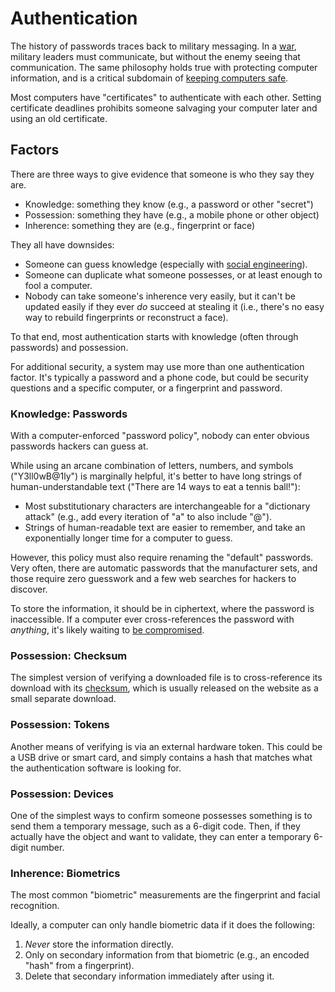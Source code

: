 
# Authentication

The history of passwords traces back to military messaging. In a [war](people-conflicts-war.md), military leaders must communicate, but without the enemy seeing that communication. The same philosophy holds true with protecting computer information, and is a critical subdomain of [keeping computers safe](computers-cysec.md).

Most computers have "certificates" to authenticate with each other. Setting certificate deadlines prohibits someone salvaging your computer later and using an old certificate.

## Factors

There are three ways to give evidence that someone is who they say they are.

- Knowledge: something they know (e.g., a password or other "secret")
- Possession: something they have (e.g., a mobile phone or other object)
- Inherence: something they are (e.g., fingerprint or face)

They all have downsides:

- Someone can guess knowledge (especially with [social engineering](social-engineering.md)).
- Someone can duplicate what someone possesses, or at least enough to fool a computer.
- Nobody can take someone's inherence very easily, but it can't be updated easily if they ever *do* succeed at stealing it (i.e., there's no easy way to rebuild fingerprints or reconstruct a face).

To that end, most authentication starts with knowledge (often through passwords) and possession.

For additional security, a system may use more than one authentication factor. It's typically a password and a phone code, but could be security questions and a specific computer, or a fingerprint and password.

### Knowledge: Passwords

With a computer-enforced "password policy", nobody can enter obvious passwords hackers can guess at.

While using an arcane combination of letters, numbers, and symbols ("Y3ll0wB@1ly") is marginally helpful, it's better to have long strings of human-understandable text ("There are 14 ways to eat a tennis ball!"):

- Most substitutionary characters are interchangeable for a "dictionary attack" (e.g., add every iteration of "a" to also include "@").
- Strings of human-readable text are easier to remember, and take an exponentially longer time for a computer to guess.

However, this policy must also require renaming the "default" passwords. Very often, there are automatic passwords that the manufacturer sets, and those require zero guesswork and a few web searches for hackers to discover.

To store the information, it should be in ciphertext, where the password is inaccessible. If a computer ever cross-references the password with *anything*, it's likely waiting to [be compromised](computers-cysec-pentest.md).

### Possession: Checksum

The simplest version of verifying a downloaded file is to cross-reference its download with its [checksum](encryption.md), which is usually released on the website as a small separate download.

### Possession: Tokens

Another means of verifying is via an external hardware token. This could be a USB drive or smart card, and simply contains a hash that matches what the authentication software is looking for.

### Possession: Devices

One of the simplest ways to confirm someone possesses something is to send them a temporary message, such as a 6-digit code. Then, if they actually have the object and want to validate, they can enter a temporary 6-digit number.

### Inherence: Biometrics

The most common "biometric" measurements are the fingerprint and facial recognition.

Ideally, a computer can only handle biometric data if it does the following:

1. *Never* store the information directly.
2. Only on secondary information from that biometric (e.g., an encoded "hash" from a fingerprint).
3. Delete that secondary information immediately after using it.
